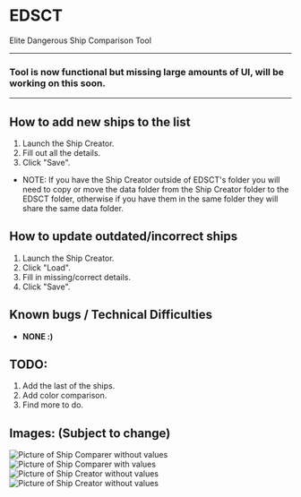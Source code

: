 # EDSCT
Elite Dangerous Ship Comparison Tool

------------------------------------------------------------------------
### Tool is now functional but missing large amounts of UI, will be working on this soon.
------------------------------------------------------------------------



## How to add new ships to the list
1. Launch the Ship Creator.
2. Fill out all the details.
3. Click "Save".
* NOTE: If you have the Ship Creator outside of EDSCT's folder you will need to copy or move the data folder from the Ship Creator folder to the EDSCT folder, otherwise if you have them in the same folder they will share the same data folder.

## How to update outdated/incorrect ships
1. Launch the Ship Creator.
2. Click "Load".
3. Fill in missing/correct details.
4. Click "Save".

## Known bugs / Technical Difficulties

* **NONE :)**

## TODO:
1. Add the last of the ships.
2. Add color comparison.
3. Find more to do.

## Images: (Subject to change)

![Picture of Ship Comparer without values](http://i.imgur.com/ovSnVdM.png)
![Picture of Ship Comparer with values](http://i.imgur.com/pav4F2S.png)
![Picture of Ship Creator without values](http://i.imgur.com/OGmXfXR.png)
![Picture of Ship Creator without values](http://i.imgur.com/MfcKkcA.png)
